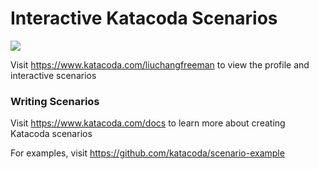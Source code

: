 # Interactive Katacoda Scenarios

[![](http://shields.katacoda.com/katacoda/liuchangfreeman/count.svg)](https://www.katacoda.com/liuchangfreeman "Get your profile on Katacoda.com")

Visit https://www.katacoda.com/liuchangfreeman to view the profile and interactive scenarios

### Writing Scenarios
Visit https://www.katacoda.com/docs to learn more about creating Katacoda scenarios

For examples, visit https://github.com/katacoda/scenario-example
